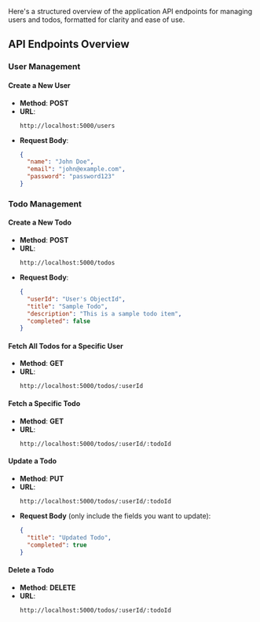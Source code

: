 Here's a structured overview of the application API endpoints for managing users and todos, formatted for clarity and ease of use.

## API Endpoints Overview

### User Management

#### **Create a New User**
- **Method**: **POST**
- **URL**: 
  ```
  http://localhost:5000/users
  ```
- **Request Body**:
  ```json
  {
    "name": "John Doe",
    "email": "john@example.com",
    "password": "password123"
  }
  ```

### Todo Management

#### **Create a New Todo**
- **Method**: **POST**
- **URL**: 
  ```
  http://localhost:5000/todos
  ```
- **Request Body**:
  ```json
  {
    "userId": "User's ObjectId",
    "title": "Sample Todo",
    "description": "This is a sample todo item",
    "completed": false
  }
  ```

#### **Fetch All Todos for a Specific User**
- **Method**: **GET**
- **URL**: 
  ```
  http://localhost:5000/todos/:userId
  ```

#### **Fetch a Specific Todo**
- **Method**: **GET**
- **URL**: 
  ```
  http://localhost:5000/todos/:userId/:todoId
  ```

#### **Update a Todo**
- **Method**: **PUT**
- **URL**: 
  ```
  http://localhost:5000/todos/:userId/:todoId
  ```
- **Request Body** (only include the fields you want to update):
  ```json
  {
    "title": "Updated Todo",
    "completed": true
  }
  ```

#### **Delete a Todo**
- **Method**: **DELETE**
- **URL**: 
  ```
  http://localhost:5000/todos/:userId/:todoId
  ```
